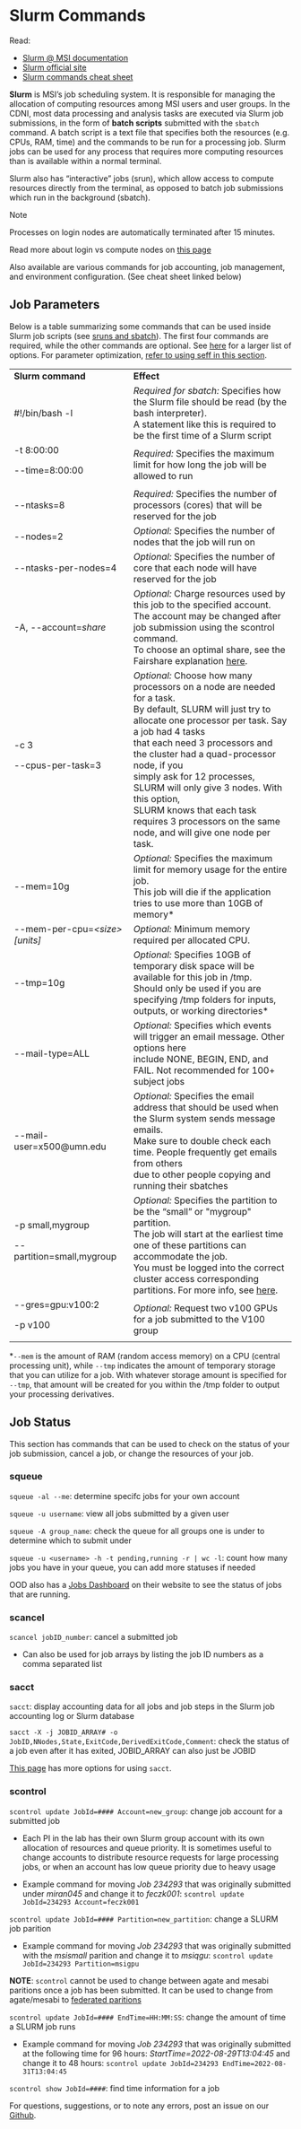 # Slurm Commands

Read:

* [Slurm @ MSI documentation ](https://www.msi.umn.edu/slurm)
* [Slurm official site](https://slurm.schedmd.com/documentation.html)
* [Slurm commands cheat sheet](https://slurm.schedmd.com/pdfs/summary.pdf)

**Slurm** is MSI’s job scheduling system. It is responsible for managing the allocation of computing resources among MSI users and user groups. In the CDNI, most data processing and analysis tasks are executed via Slurm job submissions, in the form of **batch scripts** submitted with the `sbatch` command. A batch script is a text file that specifies both the resources (e.g. CPUs, RAM, time) and the commands to be run for a processing job. Slurm jobs can be used for any process that requires more computing resources than is available within a normal terminal. 

Slurm also has “interactive” jobs (srun), which allow access to compute resources directly from the terminal, as opposed to batch job submissions which run in the background (sbatch).

<div class="admonition note">
   <p class="first admonition-title">Note</p>
   <p class="last">
      Processes on login nodes are automatically terminated after 15 minutes.
   </p>
</div>

Read more about login vs compute nodes on [this page](partitions.md#nodes)

Also available are various commands for job accounting, job management, and environment configuration. (See cheat sheet linked below)

## Job Parameters

Below is a table summarizing some commands that can be used inside Slurm job scripts (see [sruns and sbatch](slurm-params.md)). The first four commands are required, while the other commands are optional. See [here](https://slurm.schedmd.com/sbatch.html) for a larger list of options. For parameter optimization, [refer to using seff in this section](optimizing.md).


<table>
  <tr>
   <td>
<strong>Slurm command</strong>
   </td>
   <td><strong>Effect</strong>
   </td>
  </tr>
  <tr>
   <td>#!/bin/bash -l  
   </td>
   <td><em>Required for sbatch:</em> Specifies how the Slurm file should be read (by the bash interpreter). <br /> A statement like this is required to be the first time of a Slurm script
   </td>
  </tr>
  <tr>
   <td>-t 8:00:00
<p>
--time=8:00:00
   </td>
   <td><em>Required:</em> Specifies the maximum limit for how long the job will be allowed to run 
   </td>
  </tr>
  <tr>
   <td>--ntasks=8
   </td>
   <td><em>Required:</em> Specifies the number of processors (cores) that will be reserved for the job
   </td>
  </tr>
  <tr>
   <td>--nodes=2
   </td>
   <td><em>Optional:</em> Specifies the number of nodes that the job will run on
   </td>
  </tr>
  <tr>
   <td>--ntasks-per-nodes=4
   </td>
   <td><em>Optional:</em> Specifies the number of core that each node will have reserved for the job
   </td>
  </tr>
  <tr>
   <td>-A, --account=<em>share</em>
   </td>
   <td><em>Optional:</em> Charge resources used by this job to the specified account. <br /> The account may be changed after job submission using the scontrol command. <br /> To choose an optimal share, see the Fairshare explanation <a href="fairshare.md">here</a>.
   </td>
  </tr>
  <tr>
   <td>-c 3
<p>
--cpus-per-task=3
   </td>
   <td><em>Optional:</em> Choose how many processors on a node are needed for a task. <br /> By default, SLURM will just try to allocate one processor per task. Say a job had 4 tasks <br /> that each need 3 processors and the cluster had a quad-processor node, if you <br /> simply ask for 12 processes, SLURM will only give 3 nodes. With this option, <br /> SLURM knows that each task requires 3 processors on the same node, and will give one node per task.
   </td>
  </tr>
  <tr>
   <td>--mem=10g
   </td>
   <td><em>Optional:</em> Specifies the maximum limit for memory usage for the entire job. <br /> This job will die if the application tries to use more than 10GB of memory*
   </td>
  </tr>
  <tr>
   <td>--mem-per-cpu=<em>&lt;size>[units]</em>
   </td>
   <td><em>Optional:</em> Minimum memory required per allocated CPU. 
   </td>
  </tr>
  <tr>
   <td>--tmp=10g
   </td>
   <td><em>Optional:</em> Specifies 10GB of temporary disk space will be available for this job in /tmp. <br /> Should only be used if you are specifying /tmp folders for inputs, outputs, or working directories*
   </td>
  </tr>
  <tr>
   <td>--mail-type=ALL
   </td>
   <td><em>Optional:</em> Specifies which events will trigger an email message. Other options here <br /> include NONE, BEGIN, END, and FAIL. Not recommended for 100+ subject jobs
   </td>
  </tr>
  <tr>
   <td>--mail-user=x500@umn.edu
   </td>
   <td><em>Optional:</em> Specifies the email address that should be used when the Slurm system sends message emails. <br /> Make sure to double check each time. People frequently get emails from others <br /> due to other people copying and running their sbatches
   </td>
  </tr>
  <tr>
   <td>-p small,mygroup 
<p>
--partition=small,mygroup 
   </td>
   <td><em>Optional:</em> Specifies the partition to be the “small” or "mygroup" partition. <br /> The job will start at the earliest time one of these partitions can accommodate the job. <br /> You must be logged into the correct cluster access corresponding partitions. For more info, see <a href="paritions.md">here</a>.
   </td>
  </tr>
  <tr>
   <td>--gres=gpu:v100:2
<p>
-p v100
   </td>
   <td><em>Optional:</em> Request two v100 GPUs for a job submitted to the V100 group
   </td>
  </tr>
</table>



*`--mem` is the amount of RAM (random access memory) on a CPU (central processing unit), while `--tmp` indicates the amount of temporary storage that you can utilize for a job. With whatever storage amount is specified for `--tmp`, that amount will be created for you within the /tmp folder to output your processing derivatives. 

## Job Status

This section has commands that can be used to check on the status of your job submission, cancel a job, or change the resources of your job. 

### squeue

`squeue -al --me`: determine specifc jobs for your own account

`squeue -u username`: view all jobs submitted by a given user 

`squeue -A group_name`: check the queue for all groups one is under to determine which to submit under

`squeue -u <username> -h -t pending,running -r | wc -l`: count how many jobs you have in your queue, you can add more statuses if needed

OOD also has a [Jobs Dashboard](https://ondemand.msi.umn.edu/pun/sys/dashboard/activejobs) on their website to see the status of jobs that are running. 

### scancel

`scancel jobID_number`: cancel a submitted job

- Can also be used for job arrays by listing the job ID numbers as a comma separated list

### sacct

`sacct`: display accounting data for all jobs and job steps in the Slurm job accounting log or Slurm database

`sacct -X -j JOBID_ARRAY# -o JobID,NNodes,State,ExitCode,DerivedExitCode,Comment`: check the status of a job even after it has exited, JOBID_ARRAY can also just be JOBID

[This page](https://slurm.schedmd.com/sacct.html) has more options for using `sacct`.

### scontrol

`scontrol update JobId=#### Account=new_group`: change job account for a submitted job

- Each PI in the lab has their own Slurm group account with its own allocation of resources and queue priority. It is sometimes useful to change accounts to distribute resource requests for large processing jobs, or when an account has low queue priority due to heavy usage 

- Example command for moving _Job 234293_ that was originally submitted under _miran045_ and change it to _feczk001_: `scontrol update JobId=234293 Account=feczk001`

`scontrol update JobId=#### Partition=new_partition`: change a SLURM job parition

- Example command for moving _Job 234293_ that was originally submitted with the _msismall_ parition and change it to _msiqgu_: `scontrol update JobId=234293 Partition=msigpu`

**NOTE**: `scontrol` cannot be used to change between agate and mesabi paritions once a job has been submitted. It can be used to change from agate/mesabi to [federated paritions](partitions.md)

`scontrol update JobId=#### EndTime=HH:MM:SS`: change the amount of time a SLURM job runs

- Example command for moving  _Job 234293_ that was originally submitted at the following time for 96 hours: _StartTime=2022-08-29T13:04:45_ and change it to 48 hours:  `scontrol update JobId=234293 EndTime=2022-08-31T13:04:45`

`scontrol show JobId=####`: find time information for a job


For questions, suggestions, or to note any errors, post an issue on our [Github](https://github.com/DCAN-Labs/cdni-brain/issues).